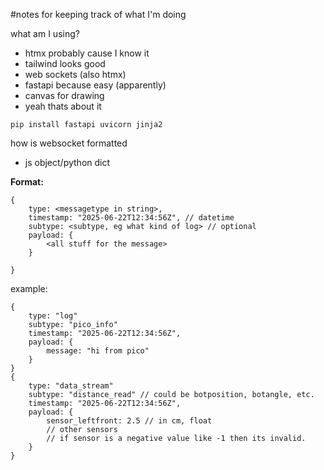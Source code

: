#notes for keeping track of what I'm doing

what am I using?

- htmx probably cause I know it
- tailwind looks good
- web sockets (also htmx)
- fastapi because easy (apparently)
- canvas for drawing
- yeah thats about it

```
pip install fastapi uvicorn jinja2    
```


how is websocket formatted
- js object/python dict


**Format:** 
```
{
    type: <messagetype in string>, 
    timestamp: "2025-06-22T12:34:56Z", // datetime
    subtype: <subtype, eg what kind of log> // optional
    payload: {
        <all stuff for the message>
    }

}
```

example:
```
{
    type: "log"
    subtype: "pico_info"
    timestamp: "2025-06-22T12:34:56Z",
    payload: {
        message: "hi from pico"
    }
}
{
    type: "data_stream"
    subtype: "distance_read" // could be botposition, botangle, etc. 
    timestamp: "2025-06-22T12:34:56Z",
    payload: {
        sensor_leftfront: 2.5 // in cm, float
        // other sensors
        // if sensor is a negative value like -1 then its invalid.
    }
}
```